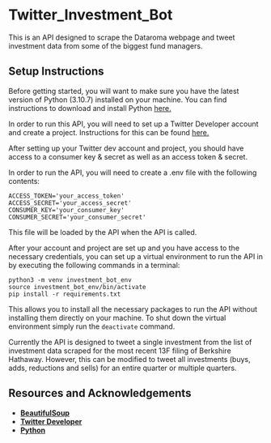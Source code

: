 # Twitter_Investment_Bot
This is an API designed to scrape the Dataroma webpage and tweet investment data from some of the biggest fund managers.

## Setup Instructions
Before getting started, you will want to make sure you have the latest version of Python (3.10.7) installed on your machine. You can find instructions to download and install Python [here.](https://www.python.org/downloads/)

In order to run this API, you will need to set up a Twitter Developer account and create a project. Instructions for this can be found [here.](https://developer.twitter.com/en/docs/twitter-api/getting-started/make-your-first-request)

After setting up your Twitter dev account and project, you should have access to a consumer key & secret as well as an access token & secret.

In order to run the API, you will need to create a .env file with the following contents:
```
ACCESS_TOKEN='your_access_token'
ACCESS_SECRET='your_access_secret'
CONSUMER_KEY='your_consumer_key'
CONSUMER_SECRET='your_consumer_secret'
```
This file will be loaded by the API when the API is called.

After your account and project are set up and you have access to the necessary credentials, you can set up a virtual environment to run the API in by executing the following commands in a terminal:
```
python3 -m venv investment_bot_env
source investment_bot_env/bin/activate
pip install -r requirements.txt
```

This allows you to install all the necessary packages to run the API without installing them directly on your machine. To shut down the virtual environment simply run the ```deactivate``` command.

Currently the API is designed to tweet a single investment from the list of investment data scraped for the most recent 13F filing of Berkshire Hathaway. However, this can be modified to tweet all investments (buys, adds, reductions and sells) for an entire quarter or multiple quarters.

## Resources and Acknowledgements
- [**BeautifulSoup**](https://www.crummy.com/software/BeautifulSoup/bs4/doc/#navigating-the-tree)
- [**Twitter Developer**](https://developer.twitter.com/en)
- [**Python**](https://www.python.org/)